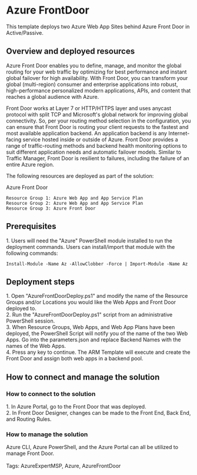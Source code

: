 <h1 class="large"><b>Azure FrontDoor</b></h1>

This template deploys two Azure Web App Sites behind Azure Front Door in Active/Passive.

<h2 class="small"><b>Overview and deployed resources</b></h2>

Azure Front Door enables you to define, manage, and monitor the global routing for your web traffic by optimizing for best performance and instant global failover for high availability. With Front Door, you can transform your global (multi-region) consumer and enterprise applications into robust, high-performance personalized modern applications, APIs, and content that reaches a global audience with Azure.

Front Door works at Layer 7 or HTTP/HTTPS layer and uses anycast protocol with split TCP and Microsoft's global network for improving global connectivity. So, per your routing method selection in the configuration, you can ensure that Front Door is routing your client requests to the fastest and most available application backend. An application backend is any Internet-facing service hosted inside or outside of Azure. Front Door provides a range of traffic-routing methods and backend health monitoring options to suit different application needs and automatic failover models. Similar to Traffic Manager, Front Door is resilient to failures, including the failure of an entire Azure region.

The following resources are deployed as part of the solution:<p>
Azure Front Door

    Resource Group 1: Azure Web App and App Service Plan
    Resource Group 2: Azure Web App and App Service Plan
    Resource Group 3: Azure Front Door

<h2><b>Prerequisites</b></h2>
1. Users will need the "Azure" PowerShell module installed to run the deployment commands. Users can install/import that module with the following commands:

    Install-Module -Name Az -AllowClobber -Force | Import-Module -Name Az
    
<h2><b>Deployment steps</b></h2>

<body>
1. Open "AzureFrontDoorDeploy.ps1" and modify the name of the Resource Groups and/or Locations you would like the Web Apps and Front Door deployed to.<br>
2. Run the "AzureFrontDoorDeploy.ps1" script from an administrative PowerShell session.<br>
3. When Resource Groups, Web Apps, and Web App Plans have been deployed, the PowerShell Script will notify you of the name of the two Web Apps.  Go into the parameters.json and replace Backend Names with the names of the Web Apps.<br>
4. Press any key to continue.  The ARM Template will execute and create the Front Door and assign both web apps in a backend pool.
</body>

<h2 class="small"><b>How to connect and manage the solution</b></h2>
<h3 class="smaller"><b>How to connect to the solution</b></h2>
<body>
1. In Azure Portal, go to the Front Door that was deployed.<br>
2. In Front Door Designer, changes can be made to the Front End, Back End, and Routing Rules.

</body>

<h3><b>How to manage the solution</b></h3>
Azure CLI, Azure PowerShell, and the Azure Portal can all be utilized to manage Front Door.
<br></br>
Tags: AzureExpertMSP, Azure, AzureFrontDoor
